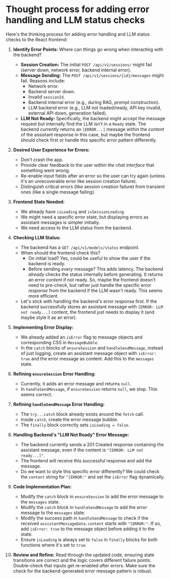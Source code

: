 # Thought process for adding error handling and LLM status checks #

Here's the thinking process for adding error handling and LLM status checks to the React frontend:

1.  **Identify Error Points:** Where can things go wrong when interacting with the backend?
    *   **Session Creation:** The initial `POST /api/v1/sessions/` might fail (server down, network error, backend internal error).
    *   **Message Sending:** The `POST /api/v1/sessions/{id}/messages` might fail. Reasons include:
        *   Network error.
        *   Backend server down.
        *   Invalid `sessionId`.
        *   Backend internal error (e.g., during RAG, prompt construction).
        *   LLM backend error (e.g., LLM not loaded/ready, API key invalid, external API down, generation failed).
    *   **LLM Not Ready:** Specifically, the backend might accept the message request but internally find the LLM isn't in a `Ready` state. The backend *currently* returns an `[ERROR...]` message within the *content* of the assistant response in this case, but maybe the frontend should check first or handle this specific error pattern differently.

2.  **Desired User Experience for Errors:**
    *   Don't crash the app.
    *   Provide clear feedback to the user *within the chat interface* that something went wrong.
    *   Re-enable input fields after an error so the user can try again (unless it's an unrecoverable error like session creation failure).
    *   Distinguish critical errors (like session creation failure) from transient ones (like a single message failing).

3.  **Frontend State Needed:**
    *   We already have `isLoading` and `isSessionLoading`.
    *   We might need a specific error state, but displaying errors as assistant messages is simpler initially.
    *   We need access to the LLM status from the backend.

4.  **Checking LLM Status:**
    *   The backend has a `GET /api/v1/models/status` endpoint.
    *   When should the frontend check this?
        *   On initial load? Yes, could be useful to show the user if the backend is ready.
        *   Before sending *every* message? This adds latency. The backend *already* checks the status internally before generating. It returns an error *content* if not ready. So, maybe the frontend doesn't need to pre-check, but rather just handle the specific error *response* from the backend if the LLM wasn't ready. This seems more efficient.
    *   Let's stick with handling the backend's error response first. If the backend successfully stores an assistant message with `[ERROR: LLM not ready...]` content, the frontend just needs to display it (and maybe style it as an error).

5.  **Implementing Error Display:**
    *   We already added an `isError` flag to message objects and corresponding CSS in `MessageBubble`.
    *   In the `catch` blocks of `ensureSession` and `handleSendMessage`, instead of just logging, create an assistant message object with `isError: true` and the error message as content. Add this to the `messages` state.

6.  **Refining `ensureSession` Error Handling:**
    *   Currently, it adds an error message and returns `null`.
    *   In `handleSendMessage`, if `ensureSession` returns `null`, we stop. This seems correct.

7.  **Refining `handleSendMessage` Error Handling:**
    *   The `try...catch` block already exists around the `fetch` call.
    *   Inside `catch`, create the error message bubble.
    *   The `finally` block correctly sets `isLoading = false`.

8.  **Handling Backend's "LLM Not Ready" Error Message:**
    *   The backend currently sends a 201 Created response containing the assistant message, even if the content is `"[ERROR: LLM not ready...]"`.
    *   The frontend will receive this successful response and add the message.
    *   Do we want to style this specific error differently? We could check the `content` string for `"[ERROR:"` and set the `isError` flag dynamically.

9.  **Code Implementation Plan:**
    *   Modify the `catch` block in `ensureSession` to add the error message to the `messages` state.
    *   Modify the `catch` block in `handleSendMessage` to add the error message to the `messages` state.
    *   Modify the success path in `handleSendMessage` to check if the received `assistantMessageData.content` starts with `"[ERROR:"`. If so, add `isError: true` to the message object before adding it to the state.
    *   Ensure `isLoading` is always set to `false` in `finally` blocks for both functions where it's set to `true`.

10. **Review and Refine:** Read through the updated code, ensuring state transitions are correct and the logic covers different failure points. Double-check that inputs get re-enabled after errors. Make sure the check for the backend-generated error message pattern is robust.
